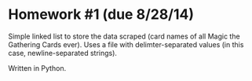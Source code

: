 # Homework #1 (due 8/28/14)

Simple linked list to store the data scraped (card names of all Magic the Gathering Cards ever). Uses a file with delimter-separated values (in this case, newline-separated strings).

Written in Python.